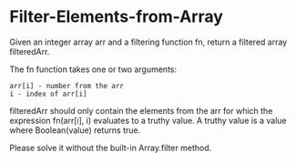 # Filter-Elements-from-Array

Given an integer array arr and a filtering function fn, return a filtered array filteredArr.

The fn function takes one or two arguments:

    arr[i] - number from the arr
    i - index of arr[i]

filteredArr should only contain the elements from the arr for which the expression fn(arr[i], i) evaluates to a truthy value. A truthy value is a value where Boolean(value) returns true.

Please solve it without the built-in Array.filter method.
